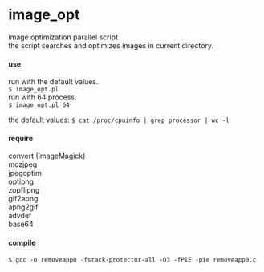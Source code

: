 # image_opt
image optimization parallel script  
the script searches and optimizes images in current directory.  

#### use
run with the default values.  
`$ image_opt.pl`  
run with 64 process.  
`$ image_opt.pl 64`  
  
the default values:
`$ cat /proc/cpuinfo | grep processor | wc -l`
  
#### require
convert (ImageMagick)  
mozjpeg  
jpegoptim  
optipng  
zopflipng  
gif2apng  
apng2gif  
advdef  
base64  
  
#### compile
`$ gcc -o removeapp0 -fstack-protector-all -O3 -fPIE -pie removeapp0.c`
